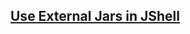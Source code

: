## [Use External Jars in JShell](https://howtoprogram.xyz/2017/12/31/java-9-jshell-import-external-library/)
